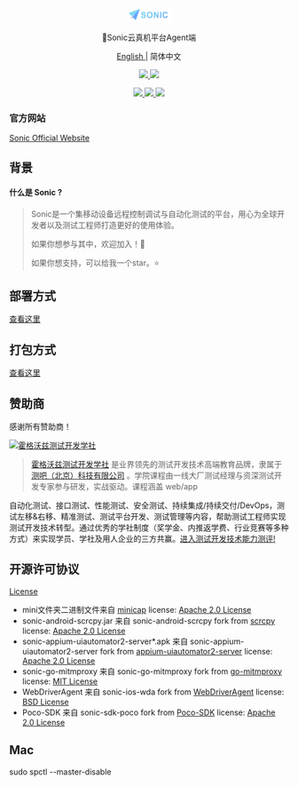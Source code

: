 <p align="center">
  <img width="80px" src="https://raw.githubusercontent.com/SonicCloudOrg/sonic-server/main/logo.png">
</p>
<p align="center">🎉Sonic云真机平台Agent端</p>
<p align="center">
  <a href="https://github.com/SonicCloudOrg/sonic-agent/blob/main/README.md">  
    English
  </a>
  <span>| 简体中文</span>
</p>
<p align="center">
  <a href="#">  
    <img src="https://img.shields.io/github/v/release/SonicCloudOrg/sonic-agent?include_prereleases">
  </a>
  <a href="#">  
    <img src="https://img.shields.io/badge/platform-windows|macosx|linux-success">
  </a>
</p>
<p align="center">
  <a href="#">  
    <img src="https://img.shields.io/github/commit-activity/m/SonicCloudOrg/sonic-agent">
  </a>
  <a href="#">  
    <img src="https://img.shields.io/github/downloads/SonicCloudOrg/sonic-agent/total">
  </a>
  <a href="https://github.com/SonicCloudOrg/sonic-server/blob/main/LICENSE">  
    <img src="https://img.shields.io/github/license/SonicCloudOrg/sonic-server?color=green&label=license&logo=license&logoColor=green">
  </a>
</p>

### 官方网站

[Sonic Official Website](https://sonic-cloud.cn)

## 背景

#### 什么是 Sonic ?

> Sonic是一个集移动设备远程控制调试与自动化测试的平台，用心为全球开发者以及测试工程师打造更好的使用体验。
>
>  如果你想参与其中，欢迎加入！💪
>
> 如果你想支持，可以给我一个star。⭐

## 部署方式

[查看这里](https://sonic-cloud.cn/deploy/agent-deploy.html)

## 打包方式

[查看这里](https://sonic-cloud.cn/contribute?tag=con-agent)

## 赞助商

感谢所有赞助商！

[<img src="https://ceshiren.com/uploads/default/original/3X/7/0/70299922296e93e2dcab223153a928c4bfb27df9.jpeg" alt="霍格沃兹测试开发学社" width="500">](https://qrcode.testing-studio.com/f?from=sonic&url=https://ceshiren.com)

> [霍格沃兹测试开发学社](https://qrcode.testing-studio.com/f?from=sonic&url=https://ceshiren.com)
> 是业界领先的测试开发技术高端教育品牌，隶属于[测吧（北京）科技有限公司](http://qrcode.testing-studio.com/f?from=sonic&url=https://www.testing-studio.com)
> 。学院课程由一线大厂测试经理与资深测试开发专家参与研发，实战驱动。课程涵盖 web/app
>
自动化测试、接口测试、性能测试、安全测试、持续集成/持续交付/DevOps，测试左移&右移、精准测试、测试平台开发、测试管理等内容，帮助测试工程师实现测试开发技术转型。通过优秀的学社制度（奖学金、内推返学费、行业竞赛等多种方式）来实现学员、学社及用人企业的三方共赢。[进入测试开发技术能力测评!](https://qrcode.testing-studio.com/f?from=sonic&url=https://ceshiren.com/t/topic/14940)

## 开源许可协议

[License](LICENSE)

- mini文件夹二进制文件来自 [minicap](https://github.com/openstf/minicap)
  license: [Apache 2.0 License](licenses/LICENSE.minicap)
- sonic-android-scrcpy.jar 来自 sonic-android-scrcpy fork from [scrcpy](https://github.com/Genymobile/scrcpy)
  license: [Apache 2.0 License](licenses/LICENSE.scrcpy)
- sonic-appium-uiautomator2-server*.apk 来自 sonic-appium-uiautomator2-server fork
  from [appium-uiautomator2-server](https://github.com/appium/appium-uiautomator2-server)
  license: [Apache 2.0 License](licenses/LICENSE.appium-uiautomator2-server)
- sonic-go-mitmproxy 来自 sonic-go-mitmproxy fork from [go-mitmproxy](https://github.com/lqqyt2423/go-mitmproxy)
  license: [MIT License](licenses/LICENSE.go-mitmproxy)
- WebDriverAgent 来自 sonic-ios-wda fork from [WebDriverAgent](https://github.com/appium/WebDriverAgent)
  license: [BSD License](licenses/LICENSE.WebDriverAgent)
- Poco-SDK 来自 sonic-sdk-poco fork from [Poco-SDK](https://github.com/AirtestProject/Poco-SDK)
  license: [Apache 2.0 License](licenses/LICENSE.Poco-SDK)

## Mac
sudo spctl --master-disable
